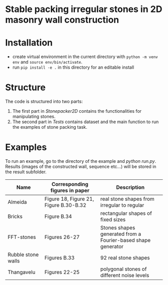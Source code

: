 # Stable packing irregular stones in 2D masonry wall construction

# Installation

- create virtual environment in the current directory with `python -m venv env` and `source env/bin/activate`.
- run `pip install -e .` in this directory for an editable install

# Structure

The code is structured into two parts:

1. The first part in _Stonepacker2D_ contains the functionalities for manipulating stones.
2. The second part in _Tests_ contains dataset and the main function to run the examples of stone packing task.

# Examples

To run an example, go to the directory of the example and _python run.py_. Results (images of the constructed wall, sequence etc...) will be stored in the result subfolder.

| Name               | Corresponding figures in paper         | Description                                                  |
| ------------------ | -------------------------------------- | ------------------------------------------------------------ |
| Almeida            | Figure 18, Figure 21, Figure B.30-B.32 | real stone shapes from irregular to regular                  |
| Bricks             | Figure B.34                            | rectangular shapes of fixed sizes                            |
| FFT-stones         | Figures 26-27                          | Stones shapes generated from a Fourier-based shape generator |
| Rubble stone walls | Figures B.33                           | 92 real stone shapes                                         |
| Thangavelu         | Figures 22-25                          | polygonal stones of different noise levels                   |
